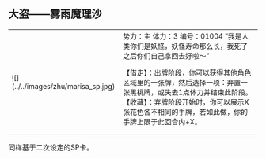 
大盗——雾雨魔理沙
-------------------
<table border=0>
<tr><td>
![](../../images/zhu/marisa_sp.jpg)
</td>
<td>
势力：主
体力：3
编号：01004
“我是人类你们是妖怪，妖怪寿命那么长，我死了之后你们自己拿回去好啦～”

【借走】：出牌阶段，你可以获得其他角色区域里的一张牌，然后选择一项：弃置一张黑桃牌，或失去1点体力并结束此阶段。
【收藏】：弃牌阶段开始时，你可以展示X张花色各不相同的手牌，若如此做，你的手牌上限于此回合内+X。
</td></tr></table>

同样基于二次设定的SP卡。